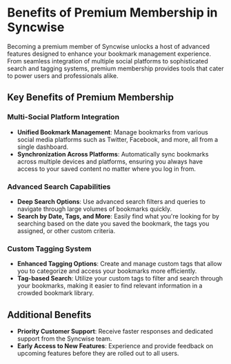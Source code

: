 # Benefits of Premium Membership in Syncwise

Becoming a premium member of Syncwise unlocks a host of advanced features designed to enhance your bookmark management experience. From seamless integration of multiple social platforms to sophisticated search and tagging systems, premium membership provides tools that cater to power users and professionals alike.

## Key Benefits of Premium Membership

### Multi-Social Platform Integration

- **Unified Bookmark Management**: Manage bookmarks from various social media platforms such as Twitter, Facebook, and more, all from a single dashboard.
- **Synchronization Across Platforms**: Automatically sync bookmarks across multiple devices and platforms, ensuring you always have access to your saved content no matter where you log in from.

### Advanced Search Capabilities

- **Deep Search Options**: Use advanced search filters and queries to navigate through large volumes of bookmarks quickly.
- **Search by Date, Tags, and More**: Easily find what you're looking for by searching based on the date you saved the bookmark, the tags you assigned, or other custom criteria.

### Custom Tagging System

- **Enhanced Tagging Options**: Create and manage custom tags that allow you to categorize and access your bookmarks more efficiently.
- **Tag-based Search**: Utilize your custom tags to filter and search through your bookmarks, making it easier to find relevant information in a crowded bookmark library.

## Additional Benefits

- **Priority Customer Support**: Receive faster responses and dedicated support from the Syncwise team.
- **Early Access to New Features**: Experience and provide feedback on upcoming features before they are rolled out to all users.

